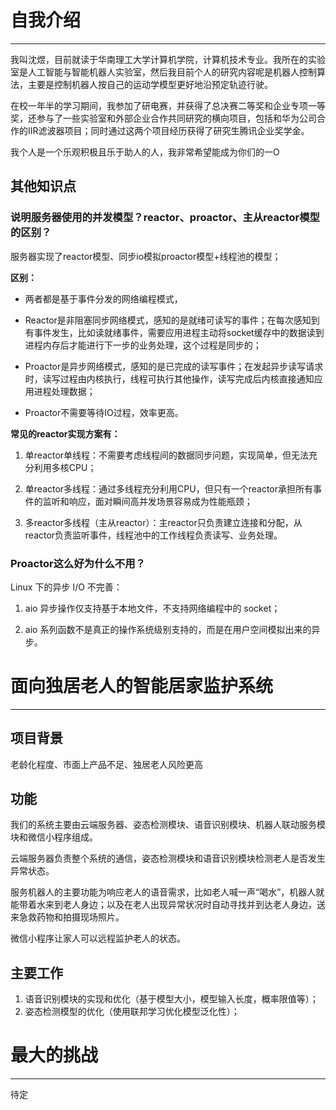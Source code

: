 # 自我介绍

---

我叫沈煜，目前就读于华南理工大学计算机学院，计算机技术专业。我所在的实验室是人工智能与智能机器人实验室，然后我目前个人的研究内容呢是机器人控制算法，主要是控制机器人按自己的运动学模型更好地沿预定轨迹行驶。

在校一年半的学习期间，我参加了研电赛，并获得了总决赛二等奖和企业专项一等奖，还参与了一些实验室和外部企业合作共同研究的横向项目，包括和华为公司合作的IIR滤波器项目；同时通过这两个项目经历获得了研究生腾讯企业奖学金。

我个人是一个乐观积极且乐于助人的人，我非常希望能成为你们的一O



## 其他知识点

### 说明服务器使用的并发模型？reactor、proactor、主从reactor模型的区别？

服务器实现了reactor模型、同步io模拟proactor模型+线程池的模型；

**区别：**

- 两者都是基于事件分发的网络编程模式，

- Reactor是非阻塞同步网络模式，感知的是就绪可读写的事件；在每次感知到有事件发生，比如读就绪事件，需要应用进程主动将socket缓存中的数据读到进程内存后才能进行下一步的业务处理，这个过程是同步的；

- Proactor是异步网络模式，感知的是已完成的读写事件；在发起异步读写请求时，读写过程由内核执行，线程可执行其他操作，读写完成后内核直接通知应用进程处理数据；

- Proactor不需要等待IO过程，效率更高。

**常见的reactor实现方案有：**

1. 单reactor单线程：不需要考虑线程间的数据同步问题，实现简单，但无法充分利用多核CPU；

2. 单reactor多线程：通过多线程充分利用CPU，但只有一个reactor承担所有事件的监听和响应，面对瞬间高并发场景容易成为性能瓶颈；

3. 多reactor多线程（主从reactor）：主reactor只负责建立连接和分配，从reactor负责监听事件，线程池中的工作线程负责读写、业务处理。

### Proactor这么好为什么不用？

Linux 下的异步 I/O 不完善：

1. aio 异步操作仅支持基于本地文件，不支持网络编程中的 socket；

2. aio 系列函数不是真正的操作系统级别支持的，而是在用户空间模拟出来的异步。

# 面向独居老人的智能居家监护系统

---

## 项目背景

老龄化程度、市面上产品不足、独居老人风险更高

## 功能

我们的系统主要由云端服务器、姿态检测模块、语音识别模块、机器人联动服务模块和微信小程序组成。

云端服务器负责整个系统的通信，姿态检测模块和语音识别模块检测老人是否发生异常状态。

服务机器人的主要功能为响应老人的语音需求，比如老人喊一声“喝水”，机器人就能带着水来到老人身边；以及在老人出现异常状况时自动寻找并到达老人身边，送来急救药物和拍摄现场照片。

微信小程序让家人可以远程监护老人的状态。

## 主要工作

1. 语音识别模块的实现和优化（基于模型大小，模型输入长度，概率限值等）；
2. 姿态检测模型的优化（使用联邦学习优化模型泛化性）；

# 最大的挑战

---

待定
